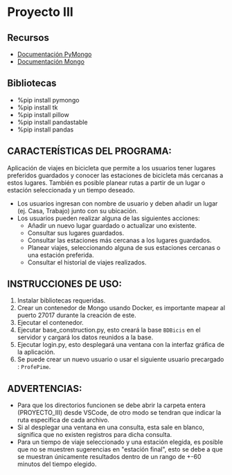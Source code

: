 # Proyecto III

## Recursos
- [Documentación PyMongo](https://pymongo.readthedocs.io/en/stable/tutorial.html)
- [Documentación Mongo](https://www.mongodb.com/docs/)

## Bibliotecas
- %pip install pymongo
- %pip install tk
- %pip install pillow
- %pip install pandastable
- %pip install pandas

## CARACTERÍSTICAS DEL PROGRAMA:
Aplicación de viajes en bicicleta que permite a los usuarios tener lugares preferidos guardados y conocer las estaciones de bicicleta más cercanas a estos lugares.
También es posible planear rutas a partir de un lugar o estación seleccionada y un tiempo deseado.
- Los usuarios ingresan con nombre de usuario y deben añadir un lugar (ej. Casa, Trabajo) junto con su ubicación.
- Los usuarios pueden realizar alguna de las siguientes acciones:
  - Añadir un nuevo lugar guardado o actualizar uno existente.
  - Consultar sus lugares guardados.
  - Consultar las estaciones más cercanas a los lugares guardados.
  - Planear viajes, seleccionando alguna de sus estaciones cercanas o una estación preferida.
  - Consultar el historial de viajes realizados.    

## INSTRUCCIONES DE USO:
1. Instalar bibliotecas requeridas.
2. Crear un contenedor de Mongo usando Docker, es importante mapear al puerto 27017 durante la creación de este.
3. Ejecutar el contenedor.
4. Ejecutar base_construction.py, esto creará la base `BDBicis` en el servidor y cargará los datos reunidos a la base.
6. Ejecutar login.py, esto desplegará una ventana con la interfaz gráfica de la aplicación.
7. Se puede crear un nuevo usuario o usar el siguiente usuario precargado : `ProfePime`.

## ADVERTENCIAS:
- Para que los directorios funcionen se debe abrir la carpeta entera (PROYECTO_III) desde VSCode, de otro modo se tendran que indicar la ruta específica de cada archivo.
- Si al desplegar una ventana en una consulta, esta sale en blanco, significa que no existen registros para dicha consulta.
- Para un tiempo de viaje seleccionado y una estación elegida, es posible que no se muestren sugerencias en "estación final", esto se debe a que se muestran únicamente resultados dentro de un rango de +-60 minutos del tiempo elegido.

